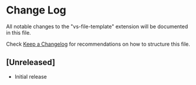 # Change Log

All notable changes to the "vs-file-template" extension will be documented in this file.

Check [Keep a Changelog](http://keepachangelog.com/) for recommendations on how to structure this file.

## [Unreleased]

- Initial release